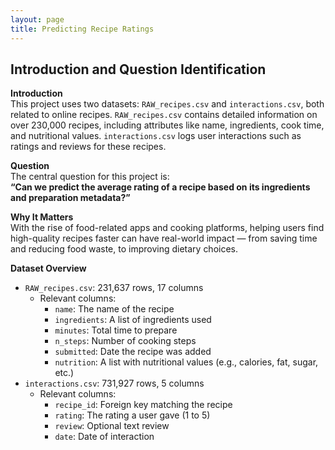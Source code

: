 ```yaml
---
layout: page
title: Predicting Recipe Ratings
---
```


## Introduction and Question Identification

**Introduction**  
This project uses two datasets: `RAW_recipes.csv` and `interactions.csv`, both related to online recipes. `RAW_recipes.csv` contains detailed information on over 230,000 recipes, including attributes like name, ingredients, cook time, and nutritional values. `interactions.csv` logs user interactions such as ratings and reviews for these recipes.

**Question**  
The central question for this project is:  
**“Can we predict the average rating of a recipe based on its ingredients and preparation metadata?”**

**Why It Matters**  
With the rise of food-related apps and cooking platforms, helping users find high-quality recipes faster can have real-world impact — from saving time and reducing food waste, to improving dietary choices.

**Dataset Overview**  
- `RAW_recipes.csv`: 231,637 rows, 17 columns  
  - Relevant columns:
    - `name`: The name of the recipe  
    - `ingredients`: A list of ingredients used  
    - `minutes`: Total time to prepare  
    - `n_steps`: Number of cooking steps  
    - `submitted`: Date the recipe was added  
    - `nutrition`: A list with nutritional values (e.g., calories, fat, sugar, etc.)  
- `interactions.csv`: 731,927 rows, 5 columns  
  - Relevant columns:
    - `recipe_id`: Foreign key matching the recipe  
    - `rating`: The rating a user gave (1 to 5)  
    - `review`: Optional text review  
    - `date`: Date of interaction
